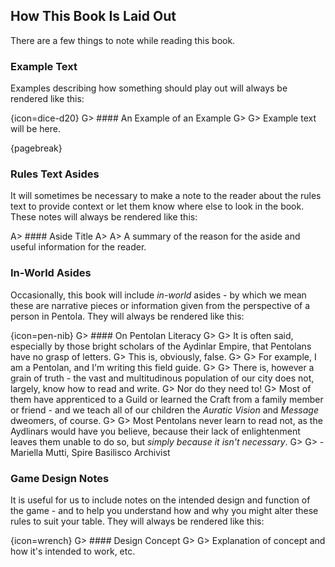 ## How This Book Is Laid Out

There are a few things to note while reading this book.

### Example Text

Examples describing how something should play out will always be rendered like this:

{icon=dice-d20}
G> #### An Example of an Example
G>
G> Example text will be here.

{pagebreak}

### Rules Text Asides

It will sometimes be necessary to make a note to the reader about the rules text to provide context or let them know where else to look in the book.
These notes will always be rendered like this:

A> #### Aside Title
A>
A> A summary of the reason for the aside and useful information for the reader.

### In-World Asides

Occasionally, this book will include _in-world_ asides - by which we mean these are narrative pieces or information given from the perspective of a person in Pentola.
They will always be rendered like this:

{icon=pen-nib}
G> #### On Pentolan Literacy
G>
G> It is often said, especially by those bright scholars of the Aydinlar Empire, that Pentolans have no grasp of letters.
G> This is, obviously, false.
G>
G> For example, I am a Pentolan, and I'm writing this field guide.
G>
G> There is, however a grain of truth - the vast and multitudinous population of our city does not, largely, know how to read and write.
G> Nor do they need to!
G> Most of them have apprenticed to a Guild or learned the Craft from a family member or friend - and we teach all of our children the _Auratic Vision_ and _Message_ dweomers, of course.
G>
G> Most Pentolans never learn to read not, as the Aydlinars would have you believe, because their lack of enlightenment leaves them unable to do so, but _simply because it isn't necessary_.
G>
G> - Mariella Mutti, Spire Basilisco Archivist

### Game Design Notes

It is useful for us to include notes on the intended design and function of the game - and to help you understand how and why you might alter these rules to suit your table.
They will always be rendered like this:

{icon=wrench}
G> #### Design Concept
G>
G> Explanation of concept and how it's intended to work, etc.
